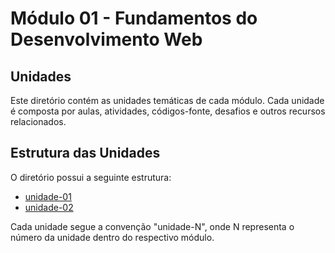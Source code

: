 # Módulo 01 - Fundamentos do Desenvolvimento Web

## Unidades

Este diretório contém as unidades temáticas de cada módulo. Cada unidade é composta por aulas, atividades, códigos-fonte, desafios e outros recursos relacionados.

## Estrutura das Unidades

O diretório possui a seguinte estrutura:

- [unidade-01](./unidade-01)
- [unidade-02](./unidade-02)

Cada unidade segue a convenção "unidade-N", onde N representa o número da unidade dentro do respectivo módulo.

